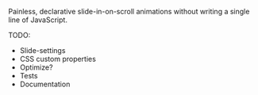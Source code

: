 Painless, declarative slide-in-on-scroll animations without writing a single line of JavaScript.

TODO: 
  * Slide-settings
  * CSS custom properties
  * Optimize?
  * Tests
  * Documentation
